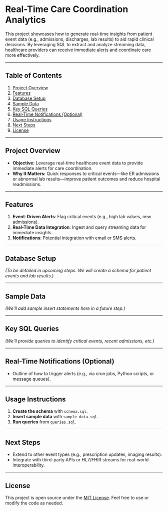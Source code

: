 # Real-Time Care Coordination Analytics

This project showcases how to generate real-time insights from patient event data (e.g., admissions, discharges, lab results) to aid rapid clinical decisions. By leveraging SQL to extract and analyze streaming data, healthcare providers can receive immediate alerts and coordinate care more effectively.

---
## Table of Contents
1. [Project Overview](#project-overview)
2. [Features](#features)
3. [Database Setup](#database-setup)
4. [Sample Data](#sample-data)
5. [Key SQL Queries](#key-sql-queries)
6. [Real-Time Notifications (Optional)](#real-time-notifications-optional)
7. [Usage Instructions](#usage-instructions)
8. [Next Steps](#next-steps)
9. [License](#license)

---
## Project Overview
- **Objective:** Leverage real-time healthcare event data to provide immediate alerts for care coordination.
- **Why It Matters:** Quick responses to critical events—like ER admissions or abnormal lab results—improve patient outcomes and reduce hospital readmissions.

---
## Features
1. **Event-Driven Alerts**: Flag critical events (e.g., high lab values, new admissions).
2. **Real-Time Data Integration**: Ingest and query streaming data for immediate insights.
3. **Notifications**: Potential integration with email or SMS alerts.

---
## Database Setup
*(To be detailed in upcoming steps. We will create a schema for patient events and lab results.)*

---
## Sample Data
*(We’ll add sample insert statements here in a future step.)*

---
## Key SQL Queries
*(We’ll provide queries to identify critical events, recent admissions, etc.)*

---
## Real-Time Notifications (Optional)
- Outline of how to trigger alerts (e.g., via cron jobs, Python scripts, or message queues).

---
## Usage Instructions
1. **Create the schema** with `schema.sql`.
2. **Insert sample data** with `sample_data.sql`.
3. **Run queries** from `queries.sql`.

---
## Next Steps
- Extend to other event types (e.g., prescription updates, imaging results).
- Integrate with third-party APIs or HL7/FHIR streams for real-world interoperability.

---
## License
This project is open source under the [MIT License](../LICENSE). Feel free to use or modify the code as needed.
